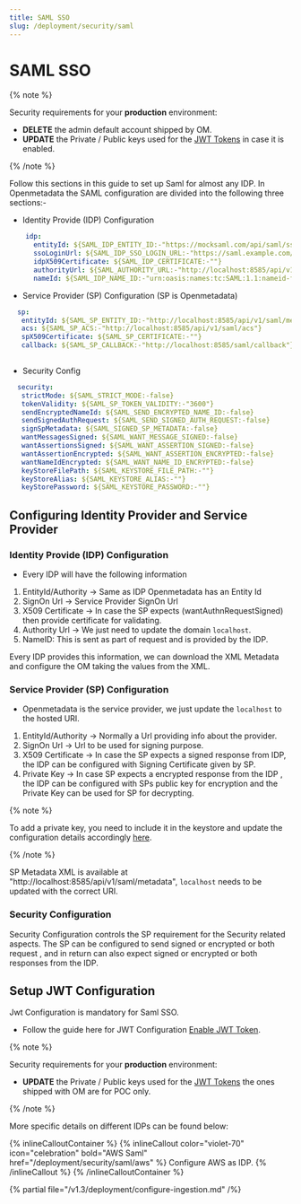 ```yaml
---
title: SAML SSO
slug: /deployment/security/saml
---
```


# SAML SSO

{% note %}

Security requirements for your **production** environment:
- **DELETE** the admin default account shipped by OM.
- **UPDATE** the Private / Public keys used for the [JWT Tokens](/deployment/security/enable-jwt-tokens) in case it is enabled.

{% /note %}

Follow this sections in this guide to set up Saml for almost any IDP. In Openmetadata the SAML configuration
are divided into the following three sections:-

- Identity Provide (IDP) Configuration

```yaml
    idp:
      entityId: ${SAML_IDP_ENTITY_ID:-"https://mocksaml.com/api/saml/sso"}
      ssoLoginUrl: ${SAML_IDP_SSO_LOGIN_URL:-"https://saml.example.com/entityid"}
      idpX509Certificate: ${SAML_IDP_CERTIFICATE:-""}
      authorityUrl: ${SAML_AUTHORITY_URL:-"http://localhost:8585/api/v1/saml/login"}
      nameId: ${SAML_IDP_NAME_ID:-"urn:oasis:names:tc:SAML:1.1:nameid-format:emailAddress"}
```

- Service Provider (SP) Configuration (SP is Openmetadata)

```yaml
  sp:
   entityId: ${SAML_SP_ENTITY_ID:-"http://localhost:8585/api/v1/saml/metadata"}
   acs: ${SAML_SP_ACS:-"http://localhost:8585/api/v1/saml/acs"}
   spX509Certificate: ${SAML_SP_CERTIFICATE:-""}
   callback: ${SAML_SP_CALLBACK:-"http://localhost:8585/saml/callback"}
  
```
- Security Config

```yaml
  security:
   strictMode: ${SAML_STRICT_MODE:-false}
   tokenValidity: ${SAML_SP_TOKEN_VALIDITY:-"3600"}
   sendEncryptedNameId: ${SAML_SEND_ENCRYPTED_NAME_ID:-false}
   sendSignedAuthRequest: ${SAML_SEND_SIGNED_AUTH_REQUEST:-false}
   signSpMetadata: ${SAML_SIGNED_SP_METADATA:-false}
   wantMessagesSigned: ${SAML_WANT_MESSAGE_SIGNED:-false}
   wantAssertionsSigned: ${SAML_WANT_ASSERTION_SIGNED:-false}
   wantAssertionEncrypted: ${SAML_WANT_ASSERTION_ENCRYPTED:-false}
   wantNameIdEncrypted: ${SAML_WANT_NAME_ID_ENCRYPTED:-false}
   keyStoreFilePath: ${SAML_KEYSTORE_FILE_PATH:-""}
   keyStoreAlias: ${SAML_KEYSTORE_ALIAS:-""}
   keyStorePassword: ${SAML_KEYSTORE_PASSWORD:-""}
```

## Configuring Identity Provider and Service Provider

### Identity Provide (IDP) Configuration

- Every IDP will have the following information

1. EntityId/Authority -> Same as IDP Openmetadata has an Entity Id
2. SignOn Url -> Service Provider SignOn Url
3. X509 Certificate -> In case the SP expects (wantAuthnRequestSigned) then provide certificate for validating.
4. Authority Url -> We just need to update the domain `localhost`.
5. NameID: This is sent as part of request and is provided by the IDP.

Every IDP provides this information, we can download the XML Metadata and configure the OM taking the values from the XML.

### Service Provider (SP) Configuration

- Openmetadata is the service provider, we just update the `localhost` to the hosted URI.

1. EntityId/Authority -> Normally a Url providing info about the provider.
2. SignOn Url -> Url to be used for signing purpose.
3. X509 Certificate -> In case the SP expects a signed response from IDP, the IDP can be configured with Signing Certificate given by SP.
4. Private Key -> In case SP expects a encrypted response from the IDP , the IDP can be  configured with SPs public key for encryption and the Private Key can be used for SP for decrypting.

{% note %}

To add a private key, you need to include it in the keystore and update the configuration details accordingly [here](https://github.com/open-metadata/OpenMetadata/blob/main/conf/openmetadata.yaml#L219).

{% /note %}

SP Metadata XML is available at "http://localhost:8585/api/v1/saml/metadata", `localhost` needs to be updated with the correct URI.

### Security Configuration

Security Configuration controls the SP requirement for the Security related aspects.
The SP can be configured to send signed or encrypted or both request , and in return can also expect 
signed or encrypted or both responses from the IDP.

## Setup JWT Configuration

Jwt Configuration is mandatory for Saml SSO.

- Follow the guide here for JWT Configuration [Enable JWT Token](/deployment/security/enable-jwt-tokens).

{% note %}

Security requirements for your **production** environment:
- **UPDATE** the Private / Public keys used for the [JWT Tokens](/deployment/security/enable-jwt-tokens) the ones shipped with OM are for POC only.

{% /note %}

More specific details on different IDPs can be found below:

{% inlineCalloutContainer %}
  {% inlineCallout
    color="violet-70"
    icon="celebration"
    bold="AWS Saml"
    href="/deployment/security/saml/aws" %}
    Configure AWS as IDP.
  {% /inlineCallout %}
{% /inlineCalloutContainer %}

{% partial file="/v1.3/deployment/configure-ingestion.md" /%}
